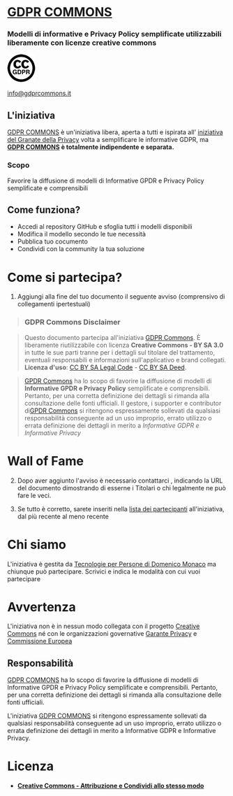# [GDPR COMMONS](https://www.gdprcommons.it)

### Modelli di informative e Privacy Policy semplificate utilizzabili liberamente con licenze creative commons

![GDPR Commons Logo](https://github.com/Tecnologie-per-Persone/gdpr-commons/blob/main/logo/logo-gdpr-commons-64.png?raw=true) 

[info@gdprcommons.it](mailto:info@gdprcommons.it)

## L'iniziativa

[GDPR COMMONS](https://www.gdprcommons.it) è un'iniziativa libera, aperta a tutti e ispirata all' [iniziativa del Granate della Privacy](https://www.garanteprivacy.it/home/docweb/-/docweb-display/docweb/9684797) volta a semplificare le informative GDPR, ma **[GDPR COMMONS](https://www.gdprcommons.it) è totalmente indipendente e separata.**

### Scopo

Favorire la diffusione di modelli di Informative GPDR e Privacy Policy semplificate e comprensibili


## Come funziona?

- Accedi al repository GitHub e sfoglia tutti i modelli disponibili
- Modifica il modello secondo le tue necessità
- Pubblica tuo cocumento 
- Condividi con la community la tua soluzione

# Come si partecipa?
1. Aggiungi alla fine del tuo documento il seguente avviso (comprensivo di collegamenti ipertestuali)

> ### GDPR Commons Disclaimer

> Questo documento partecipa all'iniziativa [GDPR Commons](https://www.gdprcommons.it). È liberamente riutilizzabile con licenza **Creative Commons - BY SA 3.0** in tutte le sue parti tranne per i dettagli sul titolare del trattamento, eventuali responsabili e informazioni sull'applicativo e brand collegati. **Licenza d'uso**: [CC BY SA Legal Code](https://creativecommons.org/licenses/by-sa/3.0/legalcode.it) - [CC BY SA Deed](https://creativecommons.org/licenses/by-sa/3.0/deed.it).

> [GPDR Commons](https://www.gdprcommons.it) ha lo scopo di favorire la diffusione di modelli di **Informative GPDR e Privacy Policy** semplificate e comprensibili. Pertanto, per una corretta definizione dei dettagli si rimanda alla consultazione delle fonti ufficiali. Il gestore, i supporter e contributor di[GPDR Commons](https://www.gdprcommons.it) si ritengono espressamente sollevati da qualsiasi responsabilità conseguente ad un uso improprio, errato utilizzo o errata definizione dei dettagli in merito a *Informative GDPR e Informative Privacy*


# Wall of Fame
2. Dopo aver aggiunto l'avviso è necessario contattarci , indicando la URL del documento dimostrando di esserne i Titolari o chi legalmente ne può fare le veci.

3. Se tutto è corretto, sarete inseriti nella [lista dei partecipanti](https://gdprcommons.it/walloffame.html) all'iniziativa, dal più recente al meno recente


# Chi siamo
L'iniziativa è gestita da [Tecnologie per Persone di Domenico Monaco](https://www.gdprcommons.it/#:~:text=%C3%A8%20gestita%20da-,Tecnologie%20per%20Persone%20di%20Domenico%20Monaco,-ma%20chiunque%20pu%C3%B2) ma chiunque può partecipare. Scrivici e indica le modalità con cui vuoi partecipare

# Avvertenza

L'iniziativa non è in nessun modo collegata con il progetto [Creative Commons](https://creativecommons.it/chapterIT) né con le organizzazioni governative [Garante Privacy](https://www.garanteprivacy.it/) e [Commissione Europea](https://europa.eu/)

## Responsabilità
[GDPR COMMONS](https://www.gdprcommons.it) ha lo scopo di favorire la diffusione di modelli di Informative GPDR e Privacy Policy semplificate e comprensibili. Pertanto, per una corretta definizione dei dettagli si rimanda alla consultazione delle fonti ufficiali. 

L'iniziativa [GDPR COMMONS](https://www.gdprcommons.it) si ritengono espressamente sollevati da qualsiasi responsabilità conseguente ad un uso improprio, errato utilizzo o errata definizione dei dettagli in merito a Informative GDPR e Informative Privacy.

# Licenza 

- [**Creative Commons - Attribuzione e Condividi allo stesso modo**](https://github.com/Tecnologie-per-Persone/gdpr-commons#:~:text=2%20days%20ago-,LICENSE.md,-license%2C%20readme%2C%20logo)

